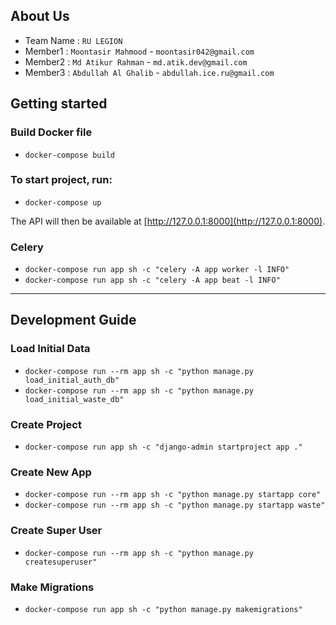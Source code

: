 ## About Us

- Team Name : `RU LEGION`
- Member1 : `Moontasir Mahmood` - `moontasir042@gmail.com`
- Member2 : `Md Atikur Rahman` - `md.atik.dev@gmail.com`
- Member3 : `Abdullah Al Ghalib` - `abdullah.ice.ru@gmail.com`

## Getting started

### Build Docker file

- `docker-compose build`

### To start project, run:

- `docker-compose up`

The API will then be available at [http://127.0.0.1:8000](http://127.0.0.1:8000).

### Celery

- `docker-compose run app sh -c "celery -A app worker -l INFO"`
- `docker-compose run app sh -c "celery -A app beat -l INFO"`

---

## Development Guide

### Load Initial Data

- `docker-compose run --rm app sh -c "python manage.py load_initial_auth_db"`
- `docker-compose run --rm app sh -c "python manage.py load_initial_waste_db"`

### Create Project

- `docker-compose run app sh -c "django-admin startproject app ."`

### Create New App

- `docker-compose run --rm app sh -c "python manage.py startapp core"`
- `docker-compose run --rm app sh -c "python manage.py startapp waste"`

### Create Super User

- `docker-compose run --rm app sh -c "python manage.py createsuperuser"`

### Make Migrations

- `docker-compose run app sh -c "python manage.py makemigrations"`
